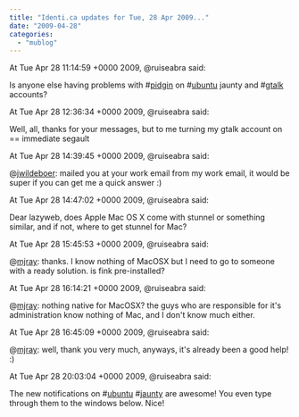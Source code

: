 ```yaml
---
title: "Identi.ca updates for Tue, 28 Apr 2009..."
date: "2009-04-28"
categories: 
  - "mublog"
---
```


At Tue Apr 28 11:14:59 +0000 2009, @ruiseabra said:

Is anyone else having problems with #[pidgin](http://identi.ca/tag/pidgin) on #[ubuntu](http://identi.ca/tag/ubuntu) jaunty and #[gtalk](http://identi.ca/tag/gtalk) accounts?

At Tue Apr 28 12:36:34 +0000 2009, @ruiseabra said:

Well, all, thanks for your messages, but to me turning my gtalk account on == immediate segault

At Tue Apr 28 14:39:45 +0000 2009, @ruiseabra said:

@[jwildeboer](http://identi.ca/jwildeboer): mailed you at your work email from my work email, it would be super if you can get me a quick answer :)

At Tue Apr 28 14:47:02 +0000 2009, @ruiseabra said:

Dear lazyweb, does Apple Mac OS X come with stunnel or something similar, and if not, where to get stunnel for Mac?

At Tue Apr 28 15:45:53 +0000 2009, @ruiseabra said:

@[mjray](http://identi.ca/mjray): thanks. I know nothing of MacOSX but I need to go to someone with a ready solution. is fink pre-installed?

At Tue Apr 28 16:14:21 +0000 2009, @ruiseabra said:

@[mjray](http://identi.ca/mjray): nothing native for MacOSX? the guys who are responsible for it's administration know nothing of Mac, and I don't know much either.

At Tue Apr 28 16:45:09 +0000 2009, @ruiseabra said:

@[mjray](http://identi.ca/mjray): well, thank you very much, anyways, it's already been a good help! :)

At Tue Apr 28 20:03:04 +0000 2009, @ruiseabra said:

The new notifications on #[ubuntu](http://identi.ca/tag/ubuntu) #[jaunty](http://identi.ca/tag/jaunty) are awesome! You even type through them to the windows below. Nice!
